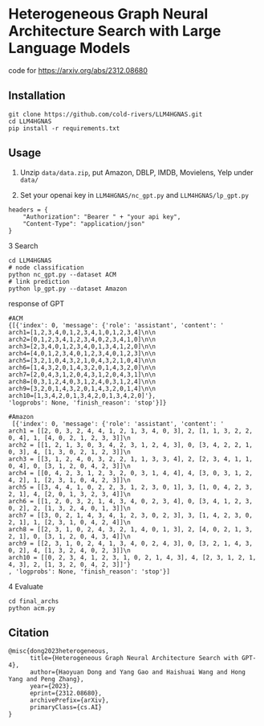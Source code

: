 # Heterogeneous Graph Neural Architecture Search with Large Language Models
code for https://arxiv.org/abs/2312.08680
## Installation
```
git clone https://github.com/cold-rivers/LLM4HGNAS.git
cd LLM4HGNAS
pip install -r requirements.txt
```

## Usage

1. Unzip ```data/data.zip```, put Amazon, DBLP, IMDB, Movielens, Yelp under ```data/```

2. Set your openai key in ```LLM4HGNAS/nc_gpt.py``` and ```LLM4HGNAS/lp_gpt.py```
```
headers = {
    "Authorization": "Bearer " + "your api key",
    "Content-Type": "application/json"
}
```

3  Search
```
cd LLM4HGNAS
# node classification
python nc_gpt.py --dataset ACM
# link prediction
python lp_gpt.py --dataset Amazon
```
response of GPT
```
#ACM
{[{'index': 0, 'message': {'role': 'assistant', 'content': '
arch1=[1,2,3,4,0,1,2,3,4,1,0,1,2,3,4]\n\n
arch2=[0,1,2,3,4,1,2,3,4,0,2,3,4,1,0]\n\n
arch3=[2,3,4,0,1,2,3,4,0,1,3,4,1,2,0]\n\n
arch4=[4,0,1,2,3,4,0,1,2,3,4,0,1,2,3]\n\n
arch5=[3,2,1,0,4,3,2,1,0,4,3,2,1,0,4]\n\n
arch6=[1,4,3,2,0,1,4,3,2,0,1,4,3,2,0]\n\n
arch7=[2,0,4,3,1,2,0,4,3,1,2,0,4,3,1]\n\n
arch8=[0,3,1,2,4,0,3,1,2,4,0,3,1,2,4]\n\n
arch9=[3,2,0,1,4,3,2,0,1,4,3,2,0,1,4]\n\n
arch10=[1,3,4,2,0,1,3,4,2,0,1,3,4,2,0]'},
'logprobs': None, 'finish_reason': 'stop'}]}

#Amazon
 [{'index': 0, 'message': {'role': 'assistant', 'content': '
arch1 = [[2, 0, 3, 2, 4, 4, 1, 2, 1, 3, 4, 0, 3], 2, [1, 1, 3, 2, 2, 0, 4], 1, [4, 0, 2, 1, 2, 3, 3]]\n
arch2 = [[1, 2, 1, 3, 0, 3, 4, 2, 3, 1, 2, 4, 3], 0, [3, 4, 2, 2, 1, 0, 3], 4, [1, 3, 0, 2, 1, 2, 3]]\n
arch3 = [[3, 1, 2, 4, 0, 3, 2, 2, 1, 1, 3, 3, 4], 2, [2, 3, 4, 1, 1, 0, 4], 0, [3, 1, 2, 0, 4, 2, 3]]\n
arch4 = [[0, 4, 2, 3, 1, 2, 3, 2, 0, 3, 1, 4, 4], 4, [3, 0, 3, 1, 2, 4, 2], 1, [2, 3, 1, 0, 4, 2, 3]]\n
arch5 = [[3, 4, 4, 1, 0, 2, 2, 3, 1, 2, 3, 0, 1], 3, [1, 0, 4, 2, 3, 2, 1], 4, [2, 0, 1, 3, 2, 3, 4]]\n
arch6 = [[1, 2, 0, 3, 2, 1, 4, 3, 4, 0, 2, 3, 4], 0, [3, 4, 1, 2, 3, 0, 2], 2, [1, 3, 2, 4, 0, 1, 3]]\n
arch7 = [[3, 0, 2, 1, 4, 3, 4, 1, 2, 3, 0, 2, 3], 3, [1, 4, 2, 3, 0, 2, 1], 1, [2, 3, 1, 0, 4, 2, 4]]\n
arch8 = [[2, 3, 1, 0, 2, 4, 3, 2, 1, 4, 0, 1, 3], 2, [4, 0, 2, 1, 3, 2, 1], 0, [3, 1, 2, 0, 4, 3, 4]]\n
arch9 = [[2, 3, 1, 0, 2, 4, 1, 3, 4, 0, 2, 4, 3], 0, [3, 2, 1, 4, 3, 0, 2], 4, [1, 3, 2, 4, 0, 2, 3]]\n
arch10 = [[0, 2, 3, 4, 1, 2, 3, 1, 0, 2, 1, 4, 3], 4, [2, 3, 1, 2, 1, 4, 3], 2, [1, 3, 2, 0, 4, 2, 3]]'}
, 'logprobs': None, 'finish_reason': 'stop'}]
```

4 Evaluate
```
cd final_archs
python acm.py
```


## Citation
```
@misc{dong2023heterogeneous,
      title={Heterogeneous Graph Neural Architecture Search with GPT-4}, 
      author={Haoyuan Dong and Yang Gao and Haishuai Wang and Hong Yang and Peng Zhang},
      year={2023},
      eprint={2312.08680},
      archivePrefix={arXiv},
      primaryClass={cs.AI}
}
```
